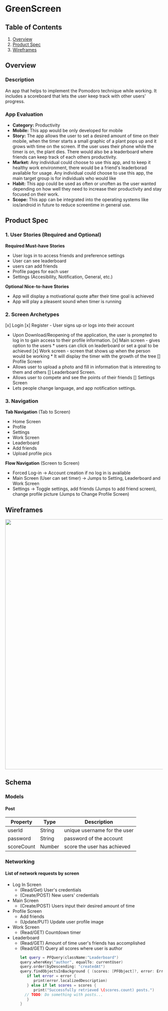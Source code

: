 # GreenScreen

## Table of Contents
1. [Overview](#Overview)
1. [Product Spec](#Product-Spec)
1. [Wireframes](#Wireframes)

## Overview
### Description
An app that helps to implement the Pomodoro technique while working. It includes a scoreboard that lets the user keep track with other users' progress.


### App Evaluation
- **Category:** Productivity 
- **Mobile:** This app would be only developed for mobile
- **Story:** The app allows the user to set a desired amount of time on their mobile, when the timer starts a small graphic of a plant pops up and it grows with time on the screen. If the user uses their phone while the timer is on, the plant dies. There would also be a leaderboard where friends can keep track of each others productivity. 
- **Market:** Any individual could choose to use this app, and to keep it healthy work environment, there would be a friend's leaderborad available for usage.
Any individual could choose to use this app, the main target group is for individuals who would like 
- **Habit:** This app could be used as often or unoften as the user wanted depending on how well they need to increase their productivity and stay focused on their work.
- **Scope:** This app can be integrated into the operating systems like ios/android in future to reduce screentime in general use. 

## Product Spec
### 1. User Stories (Required and Optional)

**Required Must-have Stories**

* User logs in to access friends and preference settings
* User can see leaderboard
* users can add friends
* Profile pages for each user
* Settings (Accesibility, Notification, General, etc.)

**Optional Nice-to-have Stories**

* App will display a motivational quote after their time goal is achieved
* App will play a pleasent sound when timer is running

### 2. Screen Archetypes

[x] Login 
[x] Register - User signs up or logs into their account
   * Upon Download/Reopening of the application, the user is prompted to log in to gain access to their profile information. 
[x] Main screen - gives option to the users
    * users can click on leaderboard or set a goal to be achieved
[x] Work screen - screen that shows up when the person would be working
    * It will display the timer with the growth of the tree
[] Profile Screen 
   * Allows user to upload a photo and fill in information that is interesting to them and others
[] Leaderboard Screen.
   * Allows user to compete and see the points of their friends
[] Settings Screen
   * Lets people change language, and app notification settings.

### 3. Navigation

**Tab Navigation** (Tab to Screen)

* Home Screen
* Profile
* Settings
* Work Screen
* Leaderboard
* Add friends
* Upload profile pics

**Flow Navigation** (Screen to Screen)
* Forced Log-in -> Account creation if no log in is available
* Main Screen (User can set timer) -> Jumps to Setting, Leaderboard and Work Screen
* Settings -> Toggle settings, add friends (Jumps to add friend screen), change profile picture (Jumps to Change Profile Screen)

## Wireframes
<img src="https://i.imgur.com/YpvqCCN.jpg" width=800><br>


## Schema 
### Models
#### Post

   | Property      | Type     | Description |
   | ------------- | -------- | ------------|
   | userId        | String   | unique username for the user|
   | password        | String| password of the account |
   | scoreCount       | Number     | score the user has achieved |



### Networking
#### List of network requests by screen
   - Log In Screen
       - (Read/Get) User's credentials
       - (Create/POST) New users' credentials
   - Main Screen
      - (Create/POST) Users input their desired amount of time
   - Profile Screen
      - Add friends
      - (Update/PUT) Update user profile image 
   - Work Screen
       - (Read/GET) Countdown timer
   - Leaderboard
       - (Read/GET) Amount of time user's friends has accomplished  
       - (Read/GET) Query all scores where user is author
         ```swift
         let query = PFQuery(className:"Leaderboard")
         query.whereKey("author", equalTo: currentUser)
         query.order(byDescending: "createdAt")
         query.findObjectsInBackground { (scores: [PFObject]?, error: Error?) in
            if let error = error { 
               print(error.localizedDescription)
            } else if let scores = scores {
               print("Successfully retrieved \(scores.count) posts.")
           // TODO: Do something with posts...
            }
         }
